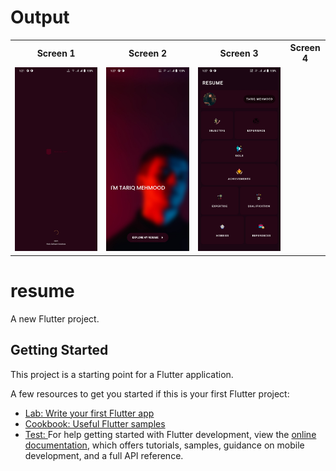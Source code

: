 

<h1>Output</h1>
<table>
    <tr>
        <th>Screen 1</th>
        <th>Screen 2</th>
        <th>Screen 3</th>
        <th>Screen 4</th>
    </tr>
    <tr>
        <td><img src= "https://github.com/TariqMehmood1004/resumeApp/blob/main/output/1.jpg" alt="Output results"></td>
        <td><img src= "https://github.com/TariqMehmood1004/resumeApp/blob/main/output/2.jpg" alt="Output results"></td>
        <td><img src= "https://github.com/TariqMehmood1004/resumeApp/blob/main/output/3.jpg" alt="Output results"></td>
        <td></td>
    </tr>
</table>

# resume
A new Flutter project.

## Getting Started

This project is a starting point for a Flutter application.

A few resources to get you started if this is your first Flutter project:

- [Lab: Write your first Flutter app](https://docs.flutter.dev/get-started/codelab)
- [Cookbook: Useful Flutter samples](https://docs.flutter.dev/cookbook)
- [Test: ](htttps://www.google.com)
For help getting started with Flutter development, view the
[online documentation](https://docs.flutter.dev/), which offers tutorials,
samples, guidance on mobile development, and a full API reference.


